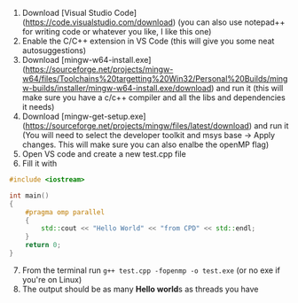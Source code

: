 1. Download [Visual Studio Code] (https://code.visualstudio.com/download) (you can also use notepad++ for writing code or whatever you like, I like this one)
2. Enable the C/C++ extension in VS Code (this will give you some neat autosuggestions)
3. Download [mingw-w64-install.exe] (https://sourceforge.net/projects/mingw-w64/files/Toolchains%20targetting%20Win32/Personal%20Builds/mingw-builds/installer/mingw-w64-install.exe/download) and run it (this will make sure you have a c/c++ compiler and all the libs and dependencies it needs)
4. Download [mingw-get-setup.exe] (https://sourceforge.net/projects/mingw/files/latest/download) and run it (You will need to select the developer toolkit and msys base -> Apply changes. This will make sure you can also enalbe the openMP flag)
5. Open VS code and create a new test.cpp file
6. Fill it with 

``` cpp
#include <iostream>

int main()
{
    #pragma omp parallel
    {
        std::cout << "Hello World" << "from CPD" << std::endl;
    }
    return 0;
}
```

7. From the terminal run ``` g++ test.cpp -fopenmp -o test.exe ``` (or no exe if you're on Linux)
8. The output should be as many **Hello world**s as threads you have
